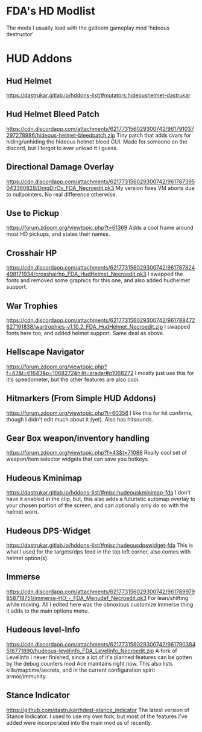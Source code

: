 # FDA's HD Modlist
 The mods I usually load with the gzdoom gameplay mod 'hideous destructor'

# HUD Addons
## Hud Helmet
https://dastrukar.gitlab.io/hddons-list/#mutators:hideoushelmet-dastrukar

## Hud Helmet Bleed Patch
https://cdn.discordapp.com/attachments/621773156029300742/961791037297278986/hideous-helmet-bleedpatch.zip
Tiny patch that adds cvars for hiding/unhiding the hideous helmet bleed GUI. Made for someone on the discord, but I forgot to ever unload it I guess.

## Directional Damage Overlay
https://cdn.discordapp.com/attachments/621773156029300742/961787395043360828/DmgDirOv_FDA_Necroedit.pk3
My version fixes VM aborts due to nullpointers. No real difference otherwise. 

## Use to Pickup
https://forum.zdoom.org/viewtopic.php?t=61369
Adds a cool frame around most HD pickups, and states their names.

## Crosshair HP
https://cdn.discordapp.com/attachments/621773156029300742/961787824498171934/crosshairhp_FDA_HudHelmet_Necroedit.pk3
I swapped the fonts and removed some graphics for this one, and also added hudhelmet support. 

## War Trophies
https://cdn.discordapp.com/attachments/621773156029300742/961788472627191838/wartrophies-v1.10.2_FDA_HudHelmet_Necroedit.zip
I swapped fonts here too, and added helmet support. Same deal as above.

## Hellscape Navigator
https://forum.zdoom.org/viewtopic.php?f=43&t=61643&p=1068272&hilit=zradar#p1068272
I mostly just use this for it's speedometer, but the other features are also cool. 

## Hitmarkers (From Simple HUD Addons)
https://forum.zdoom.org/viewtopic.php?t=60356
I like this for hit confirms, though I didn't edit much about it (yet). Also has hitsounds.

## Gear Box weapon/inventory handling
https://forum.zdoom.org/viewtopic.php?f=43&t=71086
Really cool set of weapon/item selector widgets that can save you hotkeys. 

## Hudeous Kminimap
https://dastrukar.gitlab.io/hddons-list/#misc:hudeouskminimap-fda
I don't have it enabled in the clip, but, this also adds a futuristic automap overlay to your chosen portion of the screen, and can optionally only do so with the helmet worn. 

## Hudeous DPS-Widget
https://dastrukar.gitlab.io/hddons-list/#misc:hudeousdpswidget-fda
This is what I used for the targets/dps feed in the top left corner, also comes with helmet option(s). 

## Immerse
https://cdn.discordapp.com/attachments/621773156029300742/961789979858718751/immerse-HD_-_FDA_Menudef_Necroedit.pk3
For lean/shifting while moving. All I edited here was the obnoxious customize immerse thing it adds to the main options menu. 

## Hudeous level-Info
https://cdn.discordapp.com/attachments/621773156029300742/961790384516771890/hudeous-levelinfo_FDA_LevelInfo_Necroedit.zip
A fork of LevelInfo I never finished, since a lot of it's planned features can be gotten by the debug counters mod Ace maintains right now. 
This also lists kills/maptime/secrets, and in the current configuration spirit armor/immunity. 

## Stance Indicator
https://github.com/dastrukar/hdest-stance_indicator
The latest version of Stance Indicator. I used to use my own fork, but most of the features I've added were incorperated into the main mod as of recently. 
